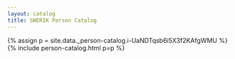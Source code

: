 ```yaml
---
layout: catalog
title: SWERIK Person Catalog
---
```

{% assign p = site.data._person-catalog.i-UaNDTqsb6i5X3f2KAfgWMU %}
{% include person-catalog.html p=p %}

